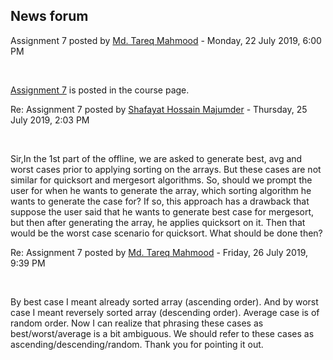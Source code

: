 <h2>News forum</h2><a href="https://moodle.cse.buet.ac.bd/user/view.php?id=1767&course=429"></a>
Assignment 7 posted
by <a href="https://moodle.cse.buet.ac.bd/user/view.php?id=1767&course=429">Md. Tareq Mahmood</a> - Monday, 22 July 2019, 6:00 PM


 

<a href="..%5C..%5Cfile%5COffline7.zip">Assignment 7</a> is posted in the course page.<br />





<a href="https://moodle.cse.buet.ac.bd/user/view.php?id=1420&course=429"></a>
Re: Assignment 7 posted
by <a href="https://moodle.cse.buet.ac.bd/user/view.php?id=1420&course=429">Shafayat Hossain Majumder</a> - Thursday, 25 July 2019, 2:03 PM


 

Sir,In the 1st part of the offline, we are asked to generate best, avg and worst cases prior to applying sorting on the arrays. But these cases are not similar for quicksort and mergesort algorithms. So, should we prompt the user for when he wants to generate the array, which sorting algorithm he wants to generate the case for? If so, this approach has a drawback that suppose the user said that he wants to generate best case for mergesort, but then after generating the array, he applies quicksort on it. Then that would be the worst case scenario for quicksort. What should be done then?





<a href="https://moodle.cse.buet.ac.bd/user/view.php?id=1767&course=429"></a>
Re: Assignment 7 posted
by <a href="https://moodle.cse.buet.ac.bd/user/view.php?id=1767&course=429">Md. Tareq Mahmood</a> - Friday, 26 July 2019, 9:39 PM


 

By best case I meant already sorted array (ascending order). And by worst case I meant reversely sorted array (descending order). Average case is of random order. Now I can realize that phrasing these cases as best/worst/average is a bit ambiguous. We should refer to these cases as ascending/descending/random. Thank you for pointing it out. 










